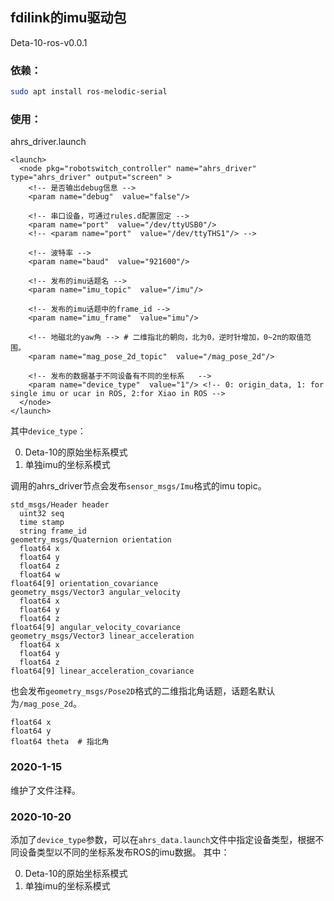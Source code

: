 
## fdilink的imu驱动包
Deta-10-ros-v0.0.1
### 依赖：
```bash
sudo apt install ros-melodic-serial
```

### 使用：    
ahrs_driver.launch
```
<launch>
  <node pkg="robotswitch_controller" name="ahrs_driver" type="ahrs_driver" output="screen" >
    <!-- 是否输出debug信息 -->
    <param name="debug"  value="false"/>
    
    <!-- 串口设备，可通过rules.d配置固定 -->
    <param name="port"  value="/dev/ttyUSB0"/>
    <!-- <param name="port"  value="/dev/ttyTHS1"/> -->

    <!-- 波特率 -->
    <param name="baud"  value="921600"/>

    <!-- 发布的imu话题名 -->
    <param name="imu_topic"  value="/imu"/>
    
    <!-- 发布的imu话题中的frame_id -->
    <param name="imu_frame"  value="imu"/>

    <!-- 地磁北的yaw角 --> # 二维指北的朝向，北为0，逆时针增加，0~2π的取值范围。
    <param name="mag_pose_2d_topic"  value="/mag_pose_2d"/>

    <!-- 发布的数据基于不同设备有不同的坐标系   -->
    <param name="device_type"  value="1"/> <!-- 0: origin_data, 1: for single imu or ucar in ROS, 2:for Xiao in ROS -->
  </node>
</launch> 
```
  其中`device_type`：
  
  0. Deta-10的原始坐标系模式
  1. 单独imu的坐标系模式

调用的ahrs_driver节点会发布`sensor_msgs/Imu`格式的imu topic。
```
std_msgs/Header header
  uint32 seq
  time stamp
  string frame_id
geometry_msgs/Quaternion orientation
  float64 x
  float64 y
  float64 z
  float64 w
float64[9] orientation_covariance
geometry_msgs/Vector3 angular_velocity
  float64 x
  float64 y
  float64 z
float64[9] angular_velocity_covariance
geometry_msgs/Vector3 linear_acceleration
  float64 x
  float64 y
  float64 z
float64[9] linear_acceleration_covariance
```
也会发布`geometry_msgs/Pose2D`格式的二维指北角话题，话题名默认为`/mag_pose_2d`。
```
float64 x
float64 y
float64 theta  # 指北角
```

### 2020-1-15
  维护了文件注释。

### 2020-10-20
  添加了`device_type`参数，可以在`ahrs_data.launch`文件中指定设备类型，根据不同设备类型以不同的坐标系发布ROS的imu数据。
  其中：

  0. Deta-10的原始坐标系模式
  1. 单独imu的坐标系模式
